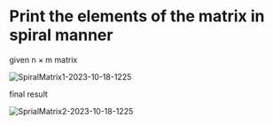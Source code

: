 # Print the elements of the matrix in spiral manner

given n × m matrix 

![SpiralMatrix1-2023-10-18-1225](https://github.com/murali-1999/learning_DSA/assets/71452201/a1918038-e643-4713-8586-07e68c2340c1)

final result 

![SprialMatrix2-2023-10-18-1225](https://github.com/murali-1999/learning_DSA/assets/71452201/1f6feb65-8bd7-466c-a8ae-e8b8aa20e34a)
